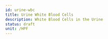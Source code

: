 ```yaml
---
id: urine-wbc
title: Urine White Blood Cells
description: White Blood Cells in the Urine
status: draft
unit: /HPF
---
```

